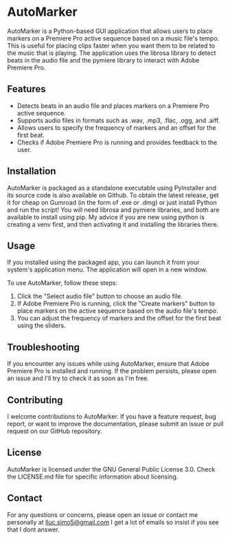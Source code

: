 # AutoMarker

AutoMarker is a Python-based GUI application that allows users to place markers on a Premiere Pro active sequence based on a music file's tempo. This is useful for placing clips faster when you want them to be related to the music that is playing. The application uses the librosa library to detect beats in the audio file and the pymiere library to interact with Adobe Premiere Pro.

## Features

- Detects beats in an audio file and places markers on a Premiere Pro active sequence.
- Supports audio files in formats such as .wav, .mp3, .flac, .ogg, and .aiff.
- Allows users to specify the frequency of markers and an offset for the first beat.
- Checks if Adobe Premiere Pro is running and provides feedback to the user.

## Installation

AutoMarker is packaged as a standalone executable using PyInstaller and its source code is also available on Github. To obtain the latest release, get it for cheap on Gumroad (in the form of .exe or .dmg) or just install Python and run the script! You will need librosa and pymiere libraries, and both are available to install using pip. My advice if you are new using python is creating a venv first, and then activating it and installing the libraries there.

## Usage

If you installed using the packaged app, you can launch it from your system's application menu. The application will open in a new window.

To use AutoMarker, follow these steps:

1. Click the "Select audio file" button to choose an audio file.
2. If Adobe Premiere Pro is running, click the "Create markers" button to place markers on the active sequence based on the audio file's tempo.
3. You can adjust the frequency of markers and the offset for the first beat using the sliders.

## Troubleshooting

If you encounter any issues while using AutoMarker, ensure that Adobe Premiere Pro is installed and running. If the problem persists, please open an issue and I'll try to check it as soon as I'm free.

## Contributing

I welcome contributions to AutoMarker. If you have a feature request, bug report, or want to improve the documentation, please submit an issue or pull request on our GitHub repository.

## License

AutoMarker is licensed under the GNU General Public License 3.0. Check the LICENSE.md file for specific information about licensing.

## Contact

For any questions or concerns, please open an issue or contact me personally at lluc.simo5@gmail.com
I get a lot of emails so insist if you see that I dont answer.